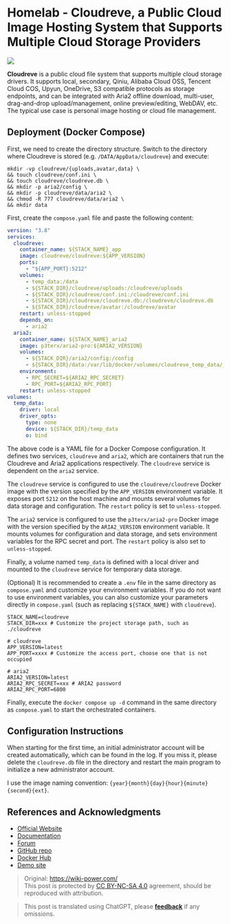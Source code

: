 # Homelab - Cloudreve, a Public Cloud Image Hosting System that Supports Multiple Cloud Storage Providers

![](https://img.wiki-power.com/d/wiki-media/img/20230304195423.png)

**Cloudreve** is a public cloud file system that supports multiple cloud storage drivers. It supports local, secondary, Qiniu, Alibaba Cloud OSS, Tencent Cloud COS, Upyun, OneDrive, S3 compatible protocols as storage endpoints, and can be integrated with Aria2 offline download, multi-user, drag-and-drop upload/management, online preview/editing, WebDAV, etc. The typical use case is personal image hosting or cloud file management.

## Deployment (Docker Compose)

First, we need to create the directory structure. Switch to the directory where Cloudreve is stored (e.g. `/DATA/AppData/cloudreve`) and execute:

```shell
mkdir -vp cloudreve/{uploads,avatar,data} \
&& touch cloudreve/conf.ini \
&& touch cloudreve/cloudreve.db \
&& mkdir -p aria2/config \
&& mkdir -p cloudreve/data/aria2 \
&& chmod -R 777 cloudreve/data/aria2 \
&& mkdir data
```

First, create the `compose.yaml` file and paste the following content:

```yaml title="compose.yaml"
version: "3.8"
services:
  cloudreve:
    container_name: ${STACK_NAME}_app
    image: cloudreve/cloudreve:${APP_VERSION}
    ports:
      - "${APP_PORT}:5212"
    volumes:
      - temp_data:/data
      - ${STACK_DIR}/cloudreve/uploads:/cloudreve/uploads
      - ${STACK_DIR}/cloudreve/conf.ini:/cloudreve/conf.ini
      - ${STACK_DIR}/cloudreve/cloudreve.db:/cloudreve/cloudreve.db
      - ${STACK_DIR}/cloudreve/avatar:/cloudreve/avatar
    restart: unless-stopped
    depends_on:
      - aria2
  aria2:
    container_name: ${STACK_NAME}_aria2
    image: p3terx/aria2-pro:${ARIA2_VERSION}
    volumes:
      - ${STACK_DIR}/aria2/config:/config
      - ${STACK_DIR}/data:/var/lib/docker/volumes/cloudreve_temp_data/_data
    environment:
      - RPC_SECRET=${ARIA2_RPC_SECRET}
      - RPC_PORT=${ARIA2_RPC_PORT}
    restart: unless-stopped
volumes:
  temp_data:
    driver: local
    driver_opts:
      type: none
      device: ${STACK_DIR}/temp_data
      o: bind
```

The above code is a YAML file for a Docker Compose configuration. It defines two services, `cloudreve` and `aria2`, which are containers that run the Cloudreve and Aria2 applications respectively. The `cloudreve` service is dependent on the `aria2` service.

The `cloudreve` service is configured to use the `cloudreve/cloudreve` Docker image with the version specified by the `APP_VERSION` environment variable. It exposes port `5212` on the host machine and mounts several volumes for data storage and configuration. The `restart` policy is set to `unless-stopped`.

The `aria2` service is configured to use the `p3terx/aria2-pro` Docker image with the version specified by the `ARIA2_VERSION` environment variable. It mounts volumes for configuration and data storage, and sets environment variables for the RPC secret and port. The `restart` policy is also set to `unless-stopped`.

Finally, a volume named `temp_data` is defined with a local driver and mounted to the `cloudreve` service for temporary data storage.

(Optional) It is recommended to create a `.env` file in the same directory as `compose.yaml` and customize your environment variables. If you do not want to use environment variables, you can also customize your parameters directly in `compose.yaml` (such as replacing `${STACK_NAME}` with `cloudreve`).

```dotenv title=".env"
STACK_NAME=cloudreve
STACK_DIR=xxx # Customize the project storage path, such as ./cloudreve

# cloudreve
APP_VERSION=latest
APP_PORT=xxxx # Customize the access port, choose one that is not occupied

# aria2
ARIA2_VERSION=latest
ARIA2_RPC_SECRET=xxx # ARIA2 password
ARIA2_RPC_PORT=6800
```

Finally, execute the `docker compose up -d` command in the same directory as `compose.yaml` to start the orchestrated containers.

## Configuration Instructions

When starting for the first time, an initial administrator account will be created automatically, which can be found in the log. If you miss it, please delete the `cloudreve.db` file in the directory and restart the main program to initialize a new administrator account.

I use the image naming convention: `{year}{month}{day}{hour}{minute}{second}{ext}`.

## References and Acknowledgments

- [Official Website](https://docs.cloudreve.org/)
- [Documentation](https://docs.cloudreve.org/getting-started/install#docker-compose)
- [Forum](https://forum.cloudreve.org/)
- [GitHub repo](https://github.com/cloudreve/Cloudreve)
- [Docker Hub](https://hub.docker.com/r/cloudreve/cloudreve)
- [Demo site](https://demo.cloudreve.org/)

> Original: <https://wiki-power.com/>  
> This post is protected by [CC BY-NC-SA 4.0](https://creativecommons.org/licenses/by/4.0/deed.en) agreement, should be reproduced with attribution.

> This post is translated using ChatGPT, please [**feedback**](https://github.com/linyuxuanlin/Wiki_MkDocs/issues/new) if any omissions.
